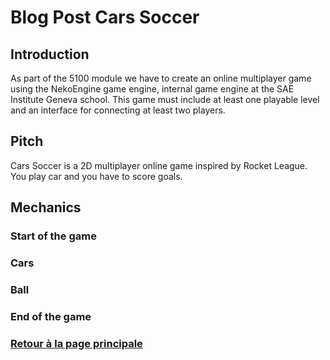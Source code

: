 # Blog Post Cars Soccer

## Introduction

As part of the 5100 module we have to create an online multiplayer game using the NekoEngine game engine, internal game engine at the SAE Institute Geneva school. This game must include at least one playable level and an interface for connecting at least two players.

## Pitch

Cars Soccer is a 2D multiplayer online game inspired by Rocket League. You play car and you have to score goals.

## Mechanics

### Start of the game

### Cars

### Ball

### End of the game

### [Retour à la page principale](https://worgaros.github.io/)
